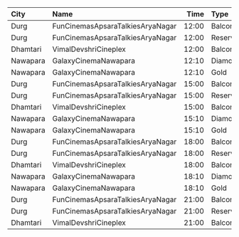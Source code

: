 | City     | Name                             |  Time | Type    | Price | Capacity | Booked |
| :------- | :------------------------------- | ----: | :------ | ----: | -------: | -----: |
| Durg     | FunCinemasApsaraTalkiesAryaNagar | 12:00 | Balcony |   80₹ |      100 |      0 |
| Durg     | FunCinemasApsaraTalkiesAryaNagar | 12:00 | Reserve |   50₹ |      100 |      0 |
| Dhamtari | VimalDevshriCineplex             | 12:00 | Balcony |   80₹ |      136 |    111 |
| Nawapara | GalaxyCinemaNawapara             | 12:10 | Diamond |  150₹ |      100 |      0 |
| Nawapara | GalaxyCinemaNawapara             | 12:10 | Gold    |  100₹ |      100 |      0 |
| Durg     | FunCinemasApsaraTalkiesAryaNagar | 15:00 | Balcony |   80₹ |      100 |      0 |
| Durg     | FunCinemasApsaraTalkiesAryaNagar | 15:00 | Reserve |   50₹ |      100 |      0 |
| Dhamtari | VimalDevshriCineplex             | 15:00 | Balcony |   80₹ |      136 |    111 |
| Nawapara | GalaxyCinemaNawapara             | 15:10 | Diamond |  150₹ |      100 |      0 |
| Nawapara | GalaxyCinemaNawapara             | 15:10 | Gold    |  100₹ |      100 |      0 |
| Durg     | FunCinemasApsaraTalkiesAryaNagar | 18:00 | Balcony |   80₹ |      100 |      0 |
| Durg     | FunCinemasApsaraTalkiesAryaNagar | 18:00 | Reserve |   50₹ |      100 |      0 |
| Dhamtari | VimalDevshriCineplex             | 18:00 | Balcony |   80₹ |      136 |    111 |
| Nawapara | GalaxyCinemaNawapara             | 18:10 | Diamond |  150₹ |      100 |      0 |
| Nawapara | GalaxyCinemaNawapara             | 18:10 | Gold    |  100₹ |      100 |      0 |
| Durg     | FunCinemasApsaraTalkiesAryaNagar | 21:00 | Balcony |   80₹ |      100 |      0 |
| Durg     | FunCinemasApsaraTalkiesAryaNagar | 21:00 | Reserve |   50₹ |      100 |      0 |
| Dhamtari | VimalDevshriCineplex             | 21:00 | Balcony |   80₹ |      136 |    111 |